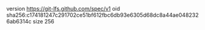version https://git-lfs.github.com/spec/v1
oid sha256:c174181247c291702ce51bf612fbc6db93e6305d68dc8a44ae0482326ab6314c
size 256
